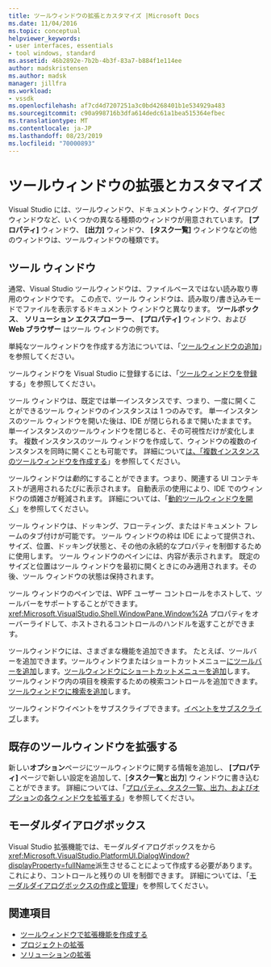 ```yaml
---
title: ツールウィンドウの拡張とカスタマイズ |Microsoft Docs
ms.date: 11/04/2016
ms.topic: conceptual
helpviewer_keywords:
- user interfaces, essentials
- tool windows, standard
ms.assetid: 46b2892e-7b2b-4b3f-83a7-b884f1e114ee
author: madskristensen
ms.author: madsk
manager: jillfra
ms.workload:
- vssdk
ms.openlocfilehash: af7cd4d7207251a3c0bd4268401b1e534929a483
ms.sourcegitcommit: c90a998716b3dfa614dedc61a1bea515364efbec
ms.translationtype: MT
ms.contentlocale: ja-JP
ms.lasthandoff: 08/23/2019
ms.locfileid: "70000893"
---
```

# <a name="extend-and-customize-tool-windows"></a>ツールウィンドウの拡張とカスタマイズ
Visual Studio には、ツールウィンドウ、ドキュメントウィンドウ、ダイアログウィンドウなど、いくつかの異なる種類のウィンドウが用意されています。 **[プロパティ]** ウィンドウ、 **[出力]** ウィンドウ、 **[タスク一覧]** ウィンドウなどの他のウィンドウは、ツールウィンドウの種類です。

## <a name="tool-windows"></a>ツール ウィンドウ
 通常、Visual Studio ツールウィンドウは、ファイルベースではない読み取り専用のウィンドウです。 この点で、ツール ウィンドウは、読み取り/書き込みモードでファイルを表示するドキュメント ウィンドウと異なります。 **ツールボックス**、 **ソリューション エクスプローラー**、 **[プロパティ]** ウィンドウ、および **Web ブラウザー** はツール ウィンドウの例です。

 単純なツールウィンドウを作成する方法については、「[ツールウィンドウの追加](../extensibility/adding-a-tool-window.md)」を参照してください。

 ツールウィンドウを Visual Studio に登録するには、「[ツールウィンドウを登録](../extensibility/registering-a-tool-window.md)する」を参照してください。

 ツール ウィンドウは、既定では単一インスタンスです、つまり、一度に開くことができるツール ウィンドウのインスタンスは 1 つのみです。 単一インスタンスのツール ウィンドウを開いた後は、IDE が閉じられるまで開いたままです。 単一インスタンスのツールウィンドウを閉じると、その可視性だけが変化します。 複数インスタンスのツール ウィンドウを作成して、ウィンドウの複数のインスタンスを同時に開くことも可能です。 詳細について[は、「複数インスタンスのツールウィンドウを作成する](../extensibility/creating-a-multi-instance-tool-window.md)」を参照してください。

 ツールウィンドウは*動的*にすることができます。つまり、関連する UI コンテキストが適用されるたびに表示されます。 自動表示の使用により、IDE でのウィンドウの煩雑さが軽減されます。 詳細については、「[動的ツールウィンドウを開く](../extensibility/opening-a-dynamic-tool-window.md)」を参照してください。

 ツール ウィンドウは、ドッキング、フローティング、またはドキュメント フレームのタブ付けが可能です。 ツール ウィンドウの枠は IDE によって提供され、サイズ、位置、ドッキング状態と、その他の永続的なプロパティを制御するために使用します。 ツール ウィンドウのペインには、内容が表示されます。 既定のサイズと位置はツール ウィンドウを最初に開くときにのみ適用されます。その後、ツール ウィンドウの状態は保持されます。

 ツール ウィンドウのペインでは、WPF ユーザー コントロールをホストして、ツールバーをサポートすることができます。 <xref:Microsoft.VisualStudio.Shell.WindowPane.Window%2A> プロパティをオーバーライドして、ホストされるコントロールのハンドルを返すことができます。

 ツールウィンドウには、さまざまな機能を追加できます。 たとえば、ツールバーを追加できます。ツールウィンドウまたはショートカットメニュー[にツールバーを追加](../extensibility/adding-a-toolbar-to-a-tool-window.md)します。[ツールウィンドウにショートカットメニューを追加](../extensibility/adding-a-shortcut-menu-in-a-tool-window.md)します。 ツールウィンドウ内の項目を検索するための検索コントロールを追加できます。[ツールウィンドウに検索を追加](../extensibility/adding-search-to-a-tool-window.md)します。

 ツールウィンドウイベントをサブスクライブできます。[イベントをサブスクライブ](../extensibility/subscribing-to-an-event.md)します。

## <a name="extend-existing-tool-windows"></a>既存のツールウィンドウを拡張する
 新しい**オプション**ページにツールウィンドウに関する情報を追加し、 **[プロパティ]** ページで新しい設定を追加して、[**タスク一覧**と**出力**] ウィンドウに書き込むことができます。 詳細については、「[プロパティ、タスク一覧、出力、およびオプションの各ウィンドウを拡張する](../extensibility/extending-the-properties-task-list-output-and-options-windows.md)」を参照してください。

## <a name="modal-dialog-boxes"></a>モーダルダイアログボックス
 Visual Studio 拡張機能では、モーダルダイアログボックスをから<xref:Microsoft.VisualStudio.PlatformUI.DialogWindow?displayProperty=fullName>派生させることによって作成する必要があります。これにより、コントロールと残りの UI を制御できます。 詳細については、「[モーダルダイアログボックスの作成と管理](../extensibility/creating-and-managing-modal-dialog-boxes.md)」を参照してください。

## <a name="see-also"></a>関連項目
- [ツールウィンドウで拡張機能を作成する](../extensibility/creating-an-extension-with-a-tool-window.md)
- [プロジェクトの拡張](../extensibility/extending-projects.md)
- [ソリューションの拡張](../extensibility/extending-solutions.md)
